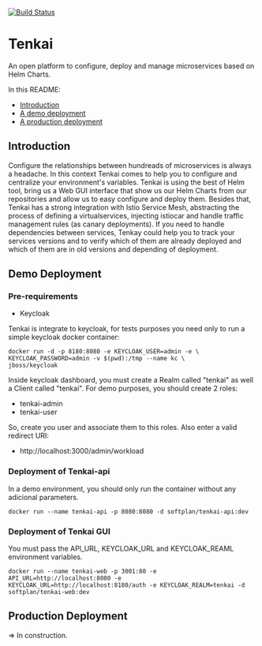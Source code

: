 [![Build Status](https://travis-ci.org/softplan/tenkai.svg?branch=dev)](https://travis-ci.org/softplan/tenkai)

# Tenkai

An open platform to configure, deploy and manage microservices based on Helm Charts.

In this README:

- [Introduction](#introduction)
- [A demo deployment](#demo-deployment)
- [A production deployment](#production-deployment)

## Introduction

Configure the relationships between hundreads of microservices is always a headache.
In this context Tenkai comes to help you to configure and centralize your environment's variables. Tenkai is using the best of Helm tool, bring us a Web GUI interface that show us our Helm Charts from our repositories and allow us to easy configure and deploy them.
Besides that, Tenkai has a strong integration with Istio Service Mesh, abstracting the process of defining a virtualservices, injecting istiocar and handle traffic management rules (as canary deployments). If you need to handle dependencies between services, Tenkay could help you to track your services versions and to verify which of them are already deployed and which of them are in old versions and depending of deployment.

## Demo Deployment

### Pre-requirements

- Keycloak

Tenkai is integrate to keycloak, for tests purposes you need only to run a simple keycloak docker container:

```
docker run -d -p 8180:8080 -e KEYCLOAK_USER=admin -e \
KEYCLOAK_PASSWORD=admin -v $(pwd):/tmp --name kc \
jboss/keycloak
```

Inside keycloak dashboard, you must create a Realm called "tenkai" as well a Client called "tenkai".
For demo purposes, you should create 2 roles:

- tenkai-admin
- tenkai-user

So, create you user and associate them to this roles. Also enter a valid redirect URI:

- http://localhost:3000/admin/workload

### Deployment of Tenkai-api

In a demo environment, you should only run the container without any adicional parameters.

```
docker run --name tenkai-api -p 8080:8080 -d softplan/tenkai-api:dev
```

### Deployment of Tenkai GUI

You must pass the API_URL, KEYCLOAK_URL and KEYCLOAK_REAML environment variables.

```
docker run --name tenkai-web -p 3001:80 -e API_URL=http://localhost:8080 -e KEYCLOAK_URL=http://localhost:8180/auth -e KEYCLOAK_REALM=tenkai -d softplan/tenkai-web:dev
```

## Production Deployment

=> In construction.
